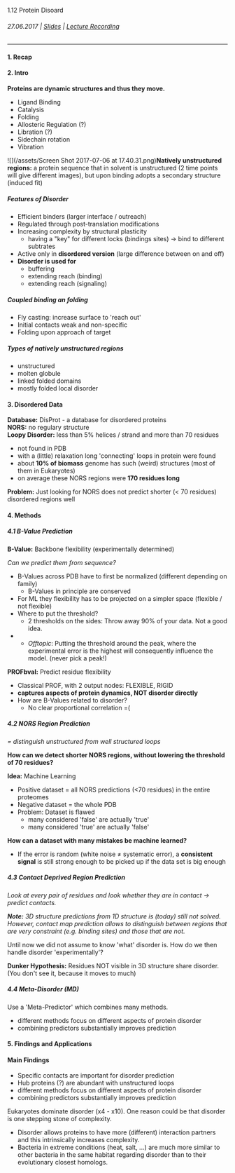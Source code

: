 1.12 Protein Disoard

###### 27.06.2017 \| [Slides](https://www.rostlab.org/sites/default/files/fileadmin/teaching/SoSe17/PP1CS/cb1e_20170627_disorder.pdf) \| [Lecture Recording](https://www.youtube.com/watch?v=AYidbIDB0Mo&list=PLg46T0OlBIJ9abbsmUL-ux24DCpoUlC1J&index=11)

---

#### 1. Recap

#### 2. Intro

**Proteins are dynamic structures and thus they move.**

* Ligand Binding
* Catalysis
* Folding
* Allosteric Regulation \(?\)
* Libration \(?\)
* Sidechain rotation
* Vibration

![](/assets/Screen Shot 2017-07-06 at 17.40.31.png)**Natively unstructured regions:** a protein sequence that in solvent is unstructured \(2 time points will give different images\), but upon binding adopts a secondary structure \(induced fit\)

##### Features of Disorder

* Efficient binders \(larger interface / outreach\)
* Regulated through post-translation modifications
* Increasing complexity by structural plasticity
  * having a "key" for different locks \(bindings sites\) -&gt; bind to different subtrates
* Active only in **disordered version** \(large difference between on and off\)
* **Disorder is used for**
  * buffering
  * extending reach \(binding\)
  * extending reach \(signaling\)

##### Coupled binding an folding

* Fly casting: increase surface to 'reach out'
* Initial contacts weak and non-specific
* Folding upon approach of target

##### Types of natively unstructured regions

* unstructured 
* molten globule
* linked folded domains
* mostly folded local disorder

#### 3. Disordered Data

**Database:** DisProt - a database for disordered proteins  
**NORS:** no regulary structure  
**Loopy Disorder:** less than 5% helices / strand and more than 70 residues

* not found in PDB
* with a \(little\) relaxation long 'connecting' loops in protein were found
* about **10% of biomass** genome has such \(weird\) structures \(most of them in Eukaryotes\)
* on average these  NORS regions were **170 residues long**

**Problem:** Just looking for NORS does not predict shorter \(&lt; 70 residues\) disordered regions well

#### 4. Methods

##### 4.1 B-Value Prediction

**B-Value:** Backbone flexibility \(experimentally determined\)

_Can we predict them from sequence?_

* B-Values across PDB have to first be normalized \(different depending on family\)
  * B-Values in principle are conserved
* For ML they flexibility has to be projected on a simpler space \(flexible / not flexible\)
* Where to put the threshold?
  * 2 thresholds on the sides: Throw away 90% of your data. Not a good idea.
* * _Offtopic_: Putting the threshold around the peak, where the experimental error is the highest will consequently influence the model. \(never pick a peak!\)

**PROFbval:** Predict residue flexibility

* Classical PROF, with 2 output nodes: FLEXIBLE, RIGID
* **captures aspects of protein dynamics, NOT disorder directly**
* How are B-Values related to disorder?
  * No clear proportional correlation =\(

##### 4.2 NORS Region Prediction

_= distinguish unstructured from well structured loops_

**How can we detect shorter NORS regions, without lowering the threshold of 70 residues?**

**Idea:** Machine Learning

* Positive dataset = all NORS predictions \(&lt;70 residues\) in the entire proteomes
* Negative dataset = the whole PDB 
* Problem: Dataset is flawed
  * many considered 'false' are actually 'true'
  * many considered 'true' are actually 'false'

**How can a dataset with many mistakes be machine learned?**

* If the error is random \(white noise ≠ systematic error\),  a **consistent signal** is still strong enough to be picked up if the data set is big enough

##### 4.3 Contact Deprived Region Prediction

_Look at every pair of residues and look whether they are in contact -&gt; predict contacts._

_**Note:** 3D structure predictions from 1D structure is \(today\) still not solved. However, contact map prediction allows to distinguish between regions that are very constraint (e.g. binding sites) and those that are not._

Until now we did not assume to know 'what' disorder is. How do we then handle disorder 'experimentally'?

**Dunker Hypothesis:** Residues NOT visible in 3D structure share disorder. (You don't see it, because it moves to much)


##### 4.4 Meta-Disorder \(MD\)

Use a 'Meta-Predictor' which combines many methods.

* different methods focus on different aspects of protein disorder
* combining predictors substantially improves prediction

#### 5. Findings and Applications

#### Main Findings
* Specific contacts are important for disorder prediction
* Hub proteins (?) are abundant with unstructured loops
* different methods focus on different aspects of protein disorder
* combining predictors substantially improves prediction


Eukaryotes dominate disorder (x4 - x10). One reason could be that disorder is one stepping stone of complexity.
* Disorder allows proteins to have more (different) interaction partners and this intrinsically increases complexity.
* Bacteria in extreme conditions (heat, salt, ...) are much more similar to other bacteria in the same habitat regarding disorder than to their evolutionary closest homologs.

